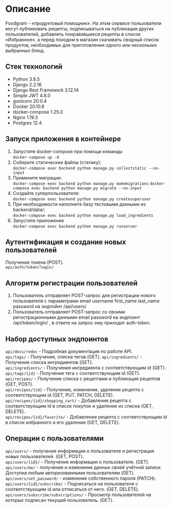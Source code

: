# Описание

Foodgram - «продуктовый помощник». На этом сервисе пользователи могут публиковать рецепты, подписываться на публикации других пользователей, добавлять понравившиеся рецепты в список «Избранное», а перед походом в магазин скачивать сводный список продуктов, необходимых для приготовления одного или нескольких выбранных блюд.

## Стек технологий

* Python 3.8.5
* Django 2.2.16
* Django Rest Framework 3.12.14
* Simple JWT 4.8.0
* gunicorn 20.0.4
* Docker 20.10.6
* docker-compose 1.25.0
* Nginx 1.19.3
* Postgres 12.4

## Запуск приложения в контейнере

1. Запустите docker-compose при помощи команды  
`docker-compose up -d`
2. Соберите статические файлы (статику):  
`docker-compose exec backend python manage.py collectstatic --no-input`
3. Примените миграции:  
`docker-compose exec backend python manage.py makemigrations`
`docker-compose exec backend python manage.py migrate --no-input`
4. Создайте суперпользователя:  
`docker-compose exec backend python manage.py createsuperuser`
5. При необходимости наполните базу тестовыми данными из backend/data/:  
`docker-compose exec backend python manage.py load_ingredients`
6. Запустите приложение  
`docker-compose exec backend python manage.py runserver`

## Аутентификация и создание новых пользователей  

Получение токена (POST).  
`api/auth/token/login/`

## Алгоритм регистрации пользователей

1. Пользователь отправляет POST-запрос для регистрации нового пользователя с параметрами email username first_name last_name password на эндпойнт /api/users/
2. Пользователь отправляет POST-запрос со своими регистрационными данными email password на эндпоинт /api/token/login/ , в ответе на запрос ему приходит auth-token.

## Набор доступных эндпоинтов

 `api/docs/redoc` - Подробная документация по работе API.  
 `api/tags/` - Получение, списка тегов (GET).
 `api/ingredients/` - Получение списка ингредиентов (GET).  
 `api/ingredients/` - Получение ингредиента с соответствующим id (GET).  
 `api/tags/{id}` - Получение тега с соответствующим id (GET).  
 `api/recipes/` - Получение списка с рецептами и публикация рецептов (GET, POST).  
 `api/recipes/{id}` - Получение, изменение, удаление рецепта с соответствующим id (GET, PUT, PATCH, DELETE).  
 `api/recipes/{id}/shopping_cart/` - Добавление рецепта с соответствующим id в список покупок и удаление из списка (GET, DELETE).  
 `api/recipes/{id}/favorite/` - Добавление рецепта с соответствующим id в список избранного и его удаление (GET, DELETE).  

## Операции с пользователями

 `api/users/` - получение информации о пользователе и регистрация новых пользователей. (GET, POST).  
 `api/users/{id}/` - Получение информации о пользователе. (GET).  
 `api/users/me/` - получение и изменение данных своей учётной записи. Доступна любым авторизованными пользователям (GET).  
 `api/users/set_password/` - изменение собственного пароля (PATCH).  
 `api/users/{id}/subscribe/` - Подписаться на пользователя с соответствующим id или отписаться от него. (GET, DELETE).  
 `api/users/subscribe/subscriptions/` - Просмотр пользователей на которых подписан текущий пользователь. (GET).  
